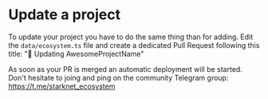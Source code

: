 # Update a project

To update your project you have to do the same thing than for adding. Edit the `data/ecosystem.ts` file and
create a dedicated Pull Request following this title: "🎨 Updating AwesomeProjectName"

As soon as your PR is merged an automatic deployment will be started.
Don't hesitate to joing and ping on the community Telegram group: https://t.me/starknet_ecosystem